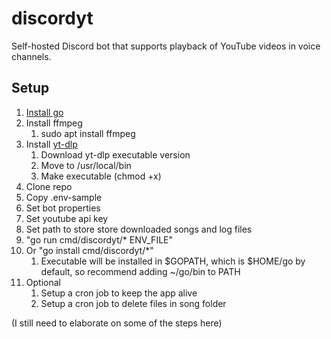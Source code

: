 # discordyt
Self-hosted Discord bot that supports playback of YouTube videos in voice channels.

## Setup
1. [Install go](https://go.dev/doc/install)
2. Install ffmpeg
	1. sudo apt install ffmpeg
3. Install [yt-dlp](https://github.com/yt-dlp/yt-dlp)
	1. Download yt-dlp executable version
	3. Move to /usr/local/bin
	4. Make executable (chmod +x)
4. Clone repo
5. Copy .env-sample
6. Set bot properties
7. Set youtube api key
8. Set path to store store downloaded songs and log files
9. "go run cmd/discordyt/* ENV_FILE"
10. Or "go install cmd/discordyt/*"
	1. Executable will be installed in $GOPATH, which is $HOME/go by default, so recommend adding ~/go/bin to PATH
11. Optional
	1. Setup a cron job to keep the app alive
	2. Setup a cron job to delete files in song folder

(I still need to elaborate on some of the steps here)
